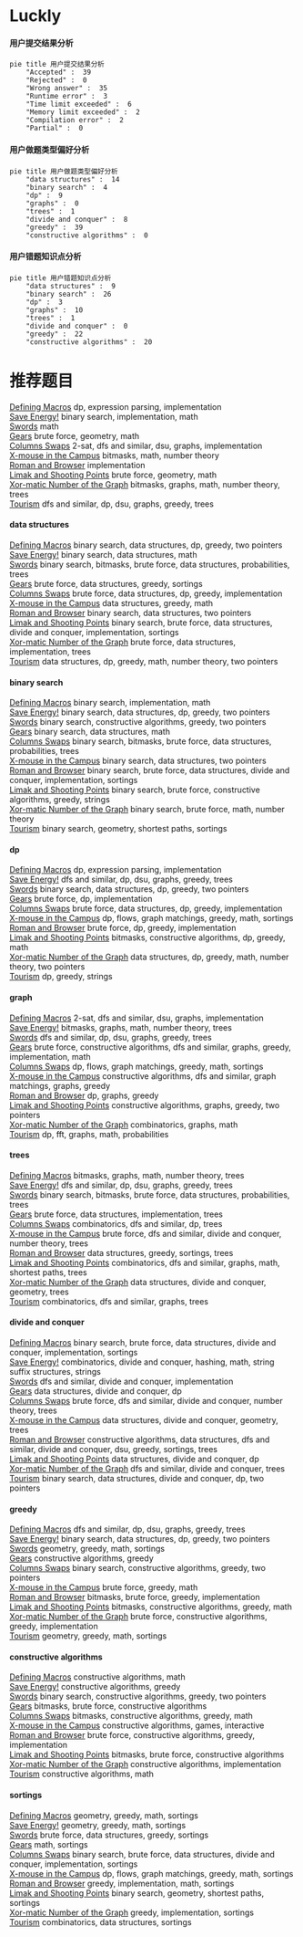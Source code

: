 # Luckly
<!-- tabs:start -->
#### **用户提交结果分析**

```mermaid
pie title 用户提交结果分析
    "Accepted" :  39
    "Rejected" :  0
    "Wrong answer" :  35
    "Runtime error" :  3
    "Time limit exceeded" :  6
    "Memory limit exceeded" :  2
    "Compilation error" :  2
    "Partial" :  0
```
#### **用户做题类型偏好分析**

```mermaid
pie title 用户做题类型偏好分析
    "data structures" :  14
    "binary search" :  4
    "dp" :  9
    "graphs" :  0
    "trees" :  1
    "divide and conquer" :  8
    "greedy" :  39
    "constructive algorithms" :  0
```
#### **用户错题知识点分析**

```mermaid
pie title 用户错题知识点分析
    "data structures" :  9
    "binary search" :  26
    "dp" :  3
    "graphs" :  10
    "trees" :  1
    "divide and conquer" :  0
    "greedy" :  22
    "constructive algorithms" :  20
```
<!-- tabs:end -->
# 推荐题目
[Defining Macros](http://codeforces.com/problemset/problem/7/E)		dp,
                        expression parsing,
                        implementation		  
[Save Energy!](http://codeforces.com/problemset/problem/936/A)		binary search,
                        implementation,
                        math		  
[Swords](http://codeforces.com/problemset/problem/1216/D)		math		  
[Gears](http://codeforces.com/problemset/problem/497/D)		brute force,
                        geometry,
                        math		  
[Columns Swaps](http://codeforces.com/problemset/problem/1385/G)		2-sat,
                        dfs and similar,
                        dsu,
                        graphs,
                        implementation		  
[X-mouse in the Campus](http://codeforces.com/problemset/problem/1027/G)		bitmasks,
                        math,
                        number theory		  
[Roman and Browser](http://codeforces.com/problemset/problem/1100/A)		implementation		  
[Limak and Shooting Points](http://codeforces.com/problemset/problem/698/D)		brute force,
                        geometry,
                        math		  
[Xor-matic Number of the Graph](http://codeforces.com/problemset/problem/724/G)		bitmasks,
                        graphs,
                        math,
                        number theory,
                        trees		  
[Tourism](http://codeforces.com/problemset/problem/1220/E)		dfs and similar,
                        dp,
                        dsu,
                        graphs,
                        greedy,
                        trees		  
<!-- tabs:start -->
#### **data structures**
[Defining Macros](http://codeforces.com/problemset/problem/1492/C)		binary search,
                        data structures,
                        dp,
                        greedy,
                        two pointers		  
[Save Energy!](http://codeforces.com/problemset/problem/1490/G)		binary search,
                        data structures,
                        math		  
[Swords](http://codeforces.com/problemset/problem/1479/D)		binary search,
                        bitmasks,
                        brute force,
                        data structures,
                        probabilities,
                        trees		  
[Gears](http://codeforces.com/problemset/problem/1497/A)		brute force,
                        data structures,
                        greedy,
                        sortings		  
[Columns Swaps](http://codeforces.com/problemset/problem/1491/C)		brute force,
                        data structures,
                        dp,
                        greedy,
                        implementation		  
[X-mouse in the Campus](http://codeforces.com/problemset/problem/1492/B)		data structures,
                        greedy,
                        math		  
[Roman and Browser](http://codeforces.com/problemset/problem/1436/E)		binary search,
                        data structures,
                        two pointers		  
[Limak and Shooting Points](http://codeforces.com/problemset/problem/1461/D)		binary search,
                        brute force,
                        data structures,
                        divide and conquer,
                        implementation,
                        sortings		  
[Xor-matic Number of the Graph](http://codeforces.com/problemset/problem/1511/C)		brute force,
                        data structures,
                        implementation,
                        trees		  
[Tourism](http://codeforces.com/problemset/problem/1497/E1)		data structures,
                        dp,
                        greedy,
                        math,
                        number theory,
                        two pointers		  
#### **binary search**
[Defining Macros](http://codeforces.com/problemset/problem/936/A)		binary search,
                        implementation,
                        math		  
[Save Energy!](http://codeforces.com/problemset/problem/1492/C)		binary search,
                        data structures,
                        dp,
                        greedy,
                        two pointers		  
[Swords](http://codeforces.com/problemset/problem/1463/D)		binary search,
                        constructive algorithms,
                        greedy,
                        two pointers		  
[Gears](http://codeforces.com/problemset/problem/1490/G)		binary search,
                        data structures,
                        math		  
[Columns Swaps](http://codeforces.com/problemset/problem/1479/D)		binary search,
                        bitmasks,
                        brute force,
                        data structures,
                        probabilities,
                        trees		  
[X-mouse in the Campus](http://codeforces.com/problemset/problem/1436/E)		binary search,
                        data structures,
                        two pointers		  
[Roman and Browser](http://codeforces.com/problemset/problem/1461/D)		binary search,
                        brute force,
                        data structures,
                        divide and conquer,
                        implementation,
                        sortings		  
[Limak and Shooting Points](http://codeforces.com/problemset/problem/1493/C)		binary search,
                        brute force,
                        constructive algorithms,
                        greedy,
                        strings		  
[Xor-matic Number of the Graph](http://codeforces.com/problemset/problem/1487/D)		binary search,
                        brute force,
                        math,
                        number theory		  
[Tourism](http://codeforces.com/problemset/problem/1486/B)		binary search,
                        geometry,
                        shortest paths,
                        sortings		  
#### **dp**
[Defining Macros](http://codeforces.com/problemset/problem/7/E)		dp,
                        expression parsing,
                        implementation		  
[Save Energy!](http://codeforces.com/problemset/problem/1220/E)		dfs and similar,
                        dp,
                        dsu,
                        graphs,
                        greedy,
                        trees		  
[Swords](http://codeforces.com/problemset/problem/1492/C)		binary search,
                        data structures,
                        dp,
                        greedy,
                        two pointers		  
[Gears](https://codeforces.com/contest/1457/problem/C)		brute force,
                        dp,
                        implementation		  
[Columns Swaps](http://codeforces.com/problemset/problem/1491/C)		brute force,
                        data structures,
                        dp,
                        greedy,
                        implementation		  
[X-mouse in the Campus](http://codeforces.com/problemset/problem/1437/C)		dp,
                        flows,
                        graph matchings,
                        greedy,
                        math,
                        sortings		  
[Roman and Browser](http://codeforces.com/problemset/problem/1499/B)		brute force,
                        dp,
                        greedy,
                        implementation		  
[Limak and Shooting Points](http://codeforces.com/problemset/problem/1491/D)		bitmasks,
                        constructive algorithms,
                        dp,
                        greedy,
                        math		  
[Xor-matic Number of the Graph](http://codeforces.com/problemset/problem/1497/E1)		data structures,
                        dp,
                        greedy,
                        math,
                        number theory,
                        two pointers		  
[Tourism](http://codeforces.com/problemset/problem/1466/C)		dp,
                        greedy,
                        strings		  
#### **graph**
[Defining Macros](http://codeforces.com/problemset/problem/1385/G)		2-sat,
                        dfs and similar,
                        dsu,
                        graphs,
                        implementation		  
[Save Energy!](http://codeforces.com/problemset/problem/724/G)		bitmasks,
                        graphs,
                        math,
                        number theory,
                        trees		  
[Swords](http://codeforces.com/problemset/problem/1220/E)		dfs and similar,
                        dp,
                        dsu,
                        graphs,
                        greedy,
                        trees		  
[Gears](http://codeforces.com/problemset/problem/1487/C)		brute force,
                        constructive algorithms,
                        dfs and similar,
                        graphs,
                        greedy,
                        implementation,
                        math		  
[Columns Swaps](http://codeforces.com/problemset/problem/1437/C)		dp,
                        flows,
                        graph matchings,
                        greedy,
                        math,
                        sortings		  
[X-mouse in the Campus](http://codeforces.com/problemset/problem/1470/D)		constructive algorithms,
                        dfs and similar,
                        graph matchings,
                        graphs,
                        greedy		  
[Roman and Browser](http://codeforces.com/problemset/problem/1476/C)		dp,
                        graphs,
                        greedy		  
[Limak and Shooting Points](http://codeforces.com/problemset/problem/1304/D)		constructive algorithms,
                        graphs,
                        greedy,
                        two pointers		  
[Xor-matic Number of the Graph](http://codeforces.com/problemset/problem/1475/C)		combinatorics,
                        graphs,
                        math		  
[Tourism](http://codeforces.com/problemset/problem/553/E)		dp,
                        fft,
                        graphs,
                        math,
                        probabilities		  
#### **trees**
[Defining Macros](http://codeforces.com/problemset/problem/724/G)		bitmasks,
                        graphs,
                        math,
                        number theory,
                        trees		  
[Save Energy!](http://codeforces.com/problemset/problem/1220/E)		dfs and similar,
                        dp,
                        dsu,
                        graphs,
                        greedy,
                        trees		  
[Swords](http://codeforces.com/problemset/problem/1479/D)		binary search,
                        bitmasks,
                        brute force,
                        data structures,
                        probabilities,
                        trees		  
[Gears](http://codeforces.com/problemset/problem/1511/C)		brute force,
                        data structures,
                        implementation,
                        trees		  
[Columns Swaps](http://codeforces.com/problemset/problem/1499/F)		combinatorics,
                        dfs and similar,
                        dp,
                        trees		  
[X-mouse in the Campus](http://codeforces.com/problemset/problem/1491/E)		brute force,
                        dfs and similar,
                        divide and conquer,
                        number theory,
                        trees		  
[Roman and Browser](http://codeforces.com/problemset/problem/1466/D)		data structures,
                        greedy,
                        sortings,
                        trees		  
[Limak and Shooting Points](http://codeforces.com/problemset/problem/1495/D)		combinatorics,
                        dfs and similar,
                        graphs,
                        math,
                        shortest paths,
                        trees		  
[Xor-matic Number of the Graph](http://codeforces.com/problemset/problem/1303/G)		data structures,
                        divide and conquer,
                        geometry,
                        trees		  
[Tourism](http://codeforces.com/problemset/problem/1454/E)		combinatorics,
                        dfs and similar,
                        graphs,
                        trees		  
#### **divide and conquer**
[Defining Macros](http://codeforces.com/problemset/problem/1461/D)		binary search,
                        brute force,
                        data structures,
                        divide and conquer,
                        implementation,
                        sortings		  
[Save Energy!](http://codeforces.com/problemset/problem/1466/G)		combinatorics,
                        divide and conquer,
                        hashing,
                        math,
                        string suffix structures,
                        strings		  
[Swords](http://codeforces.com/problemset/problem/1490/D)		dfs and similar,
                        divide and conquer,
                        implementation		  
[Gears](https://codeforces.com/contest/1483/problem/C)		data structures,
                        divide and conquer,
                        dp		  
[Columns Swaps](http://codeforces.com/problemset/problem/1491/E)		brute force,
                        dfs and similar,
                        divide and conquer,
                        number theory,
                        trees		  
[X-mouse in the Campus](http://codeforces.com/problemset/problem/1303/G)		data structures,
                        divide and conquer,
                        geometry,
                        trees		  
[Roman and Browser](http://codeforces.com/problemset/problem/1494/D)		constructive algorithms,
                        data structures,
                        dfs and similar,
                        divide and conquer,
                        dsu,
                        greedy,
                        sortings,
                        trees		  
[Limak and Shooting Points](http://codeforces.com/problemset/problem/1482/E)		data structures,
                        divide and conquer,
                        dp		  
[Xor-matic Number of the Graph](http://codeforces.com/problemset/problem/566/C)		dfs and similar,
                        divide and conquer,
                        trees		  
[Tourism](http://codeforces.com/problemset/problem/1428/F)		binary search,
                        data structures,
                        divide and conquer,
                        dp,
                        two pointers		  
#### **greedy**
[Defining Macros](http://codeforces.com/problemset/problem/1220/E)		dfs and similar,
                        dp,
                        dsu,
                        graphs,
                        greedy,
                        trees		  
[Save Energy!](http://codeforces.com/problemset/problem/1492/C)		binary search,
                        data structures,
                        dp,
                        greedy,
                        two pointers		  
[Swords](https://codeforces.com/contest/1496/problem/C)		geometry,
                        greedy,
                        math,
                        sortings		  
[Gears](http://codeforces.com/problemset/problem/1493/A)		constructive algorithms,
                        greedy		  
[Columns Swaps](http://codeforces.com/problemset/problem/1463/D)		binary search,
                        constructive algorithms,
                        greedy,
                        two pointers		  
[X-mouse in the Campus](http://codeforces.com/problemset/problem/1462/C)		brute force,
                        greedy,
                        math		  
[Roman and Browser](http://codeforces.com/problemset/problem/1494/B)		bitmasks,
                        brute force,
                        greedy,
                        implementation		  
[Limak and Shooting Points](http://codeforces.com/problemset/problem/1492/D)		bitmasks,
                        constructive algorithms,
                        greedy,
                        math		  
[Xor-matic Number of the Graph](https://codeforces.com/contest/1483/problem/A)		brute force,
                        constructive algorithms,
                        greedy,
                        implementation		  
[Tourism](http://codeforces.com/problemset/problem/1495/A)		geometry,
                        greedy,
                        math,
                        sortings		  
#### **constructive algorithms**
[Defining Macros](http://codeforces.com/problemset/problem/1375/A)		constructive algorithms,
                        math		  
[Save Energy!](http://codeforces.com/problemset/problem/1493/A)		constructive algorithms,
                        greedy		  
[Swords](http://codeforces.com/problemset/problem/1463/D)		binary search,
                        constructive algorithms,
                        greedy,
                        two pointers		  
[Gears](https://codeforces.com/contest/1456/problem/B)		bitmasks,
                        brute force,
                        constructive algorithms		  
[Columns Swaps](http://codeforces.com/problemset/problem/1492/D)		bitmasks,
                        constructive algorithms,
                        greedy,
                        math		  
[X-mouse in the Campus](https://codeforces.com/contest/1504/problem/D)		constructive algorithms,
                        games,
                        interactive		  
[Roman and Browser](https://codeforces.com/contest/1483/problem/A)		brute force,
                        constructive algorithms,
                        greedy,
                        implementation		  
[Limak and Shooting Points](https://codeforces.com/contest/1457/problem/D)		bitmasks,
                        brute force,
                        constructive algorithms		  
[Xor-matic Number of the Graph](http://codeforces.com/problemset/problem/1513/A)		constructive algorithms,
                        implementation		  
[Tourism](http://codeforces.com/problemset/problem/1473/C)		constructive algorithms,
                        math		  
#### **sortings**
[Defining Macros](https://codeforces.com/contest/1496/problem/C)		geometry,
                        greedy,
                        math,
                        sortings		  
[Save Energy!](http://codeforces.com/problemset/problem/1495/A)		geometry,
                        greedy,
                        math,
                        sortings		  
[Swords](http://codeforces.com/problemset/problem/1497/A)		brute force,
                        data structures,
                        greedy,
                        sortings		  
[Gears](http://codeforces.com/problemset/problem/1427/A)		math,
                        sortings		  
[Columns Swaps](http://codeforces.com/problemset/problem/1461/D)		binary search,
                        brute force,
                        data structures,
                        divide and conquer,
                        implementation,
                        sortings		  
[X-mouse in the Campus](http://codeforces.com/problemset/problem/1437/C)		dp,
                        flows,
                        graph matchings,
                        greedy,
                        math,
                        sortings		  
[Roman and Browser](http://codeforces.com/problemset/problem/1473/A)		greedy,
                        implementation,
                        math,
                        sortings		  
[Limak and Shooting Points](http://codeforces.com/problemset/problem/1486/B)		binary search,
                        geometry,
                        shortest paths,
                        sortings		  
[Xor-matic Number of the Graph](http://codeforces.com/problemset/problem/1480/B)		greedy,
                        implementation,
                        sortings		  
[Tourism](http://codeforces.com/problemset/problem/1420/D)		combinatorics,
                        data structures,
                        sortings		  
<!-- tabs:end -->
